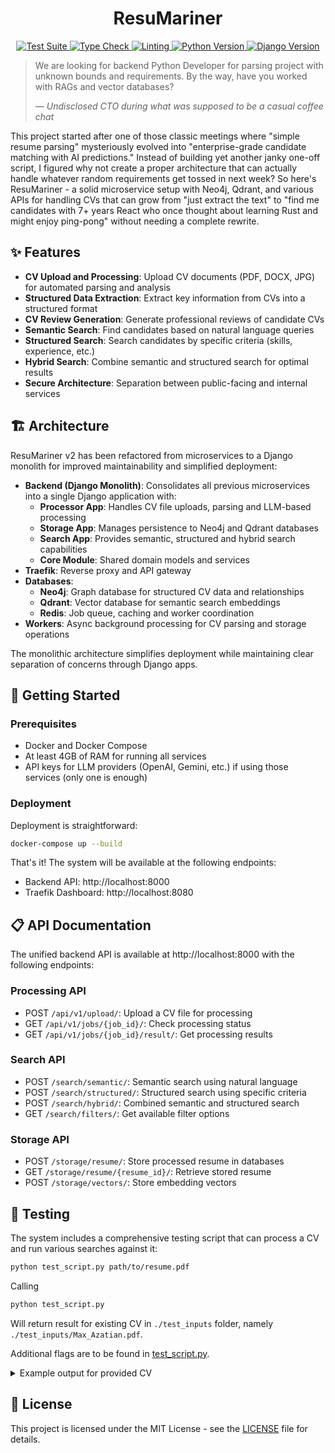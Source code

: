 <h1 align="center">ResuMariner</h1>
<p align="center">
  <a href="https://github.com/HardMax71/ResuMariner/actions/workflows/test.yml">
    <img src="https://github.com/HardMax71/ResuMariner/actions/workflows/test.yml/badge.svg?branch=main" alt="Test Suite" />
  </a>
  <a href="https://github.com/HardMax71/ResuMariner/actions/workflows/mypy.yml">
    <img src="https://github.com/HardMax71/ResuMariner/actions/workflows/mypy.yml/badge.svg?branch=main" alt="Type Check" />
  </a>
  <a href="https://github.com/HardMax71/ResuMariner/actions/workflows/ruff.yml">
    <img src="https://github.com/HardMax71/ResuMariner/actions/workflows/ruff.yml/badge.svg?branch=main" alt="Linting" />
  </a>
  <a href="https://www.python.org/">
    <img src="https://img.shields.io/badge/python-3.12-blue" alt="Python Version" />
  </a>
  <a href="https://github.com/HardMax71/ResuMariner">
    <img src="https://img.shields.io/badge/django-5.1-green" alt="Django Version" />
  </a>
</p>


> We are looking for backend Python Developer for parsing project with unknown bounds and requirements. By the way, have you worked with RAGs and vector databases?
> 
> — *Undisclosed CTO during what was supposed to be a casual coffee chat*

This project started after one of those classic meetings where "simple resume parsing" mysteriously evolved into "enterprise-grade candidate matching with AI predictions." Instead of building yet another janky one-off script, I figured why not create a proper architecture that can actually handle whatever random requirements get tossed in next week? So here's ResuMariner - a solid microservice setup with Neo4j, Qdrant, and various APIs for handling CVs that can grow from "just extract the text" to "find me candidates with 7+ years React who once thought about learning Rust and might enjoy ping-pong" without needing a complete rewrite.
## ✨ Features

- **CV Upload and Processing**: Upload CV documents (PDF, DOCX, JPG) for automated parsing and analysis
- **Structured Data Extraction**: Extract key information from CVs into a structured format
- **CV Review Generation**: Generate professional reviews of candidate CVs
- **Semantic Search**: Find candidates based on natural language queries
- **Structured Search**: Search candidates by specific criteria (skills, experience, etc.)
- **Hybrid Search**: Combine semantic and structured search for optimal results
- **Secure Architecture**: Separation between public-facing and internal services

## 🏗️ Architecture

ResuMariner v2 has been refactored from microservices to a Django monolith for improved maintainability and simplified deployment:

- **Backend (Django Monolith)**: Consolidates all previous microservices into a single Django application with:
  - **Processor App**: Handles CV file uploads, parsing and LLM-based processing
  - **Storage App**: Manages persistence to Neo4j and Qdrant databases
  - **Search App**: Provides semantic, structured and hybrid search capabilities
  - **Core Module**: Shared domain models and services
- **Traefik**: Reverse proxy and API gateway
- **Databases**:
  - **Neo4j**: Graph database for structured CV data and relationships
  - **Qdrant**: Vector database for semantic search embeddings
  - **Redis**: Job queue, caching and worker coordination
- **Workers**: Async background processing for CV parsing and storage operations

The monolithic architecture simplifies deployment while maintaining clear separation of concerns through Django apps.

## 🚀 Getting Started

### Prerequisites

- Docker and Docker Compose
- At least 4GB of RAM for running all services
- API keys for LLM providers (OpenAI, Gemini, etc.) if using those services (only one is enough)

### Deployment

Deployment is straightforward:
```bash
docker-compose up --build
```

That's it! The system will be available at the following endpoints:

- Backend API: http://localhost:8000
- Traefik Dashboard: http://localhost:8080

## 📋 API Documentation

The unified backend API is available at http://localhost:8000 with the following endpoints:

### Processing API

- POST `/api/v1/upload/`: Upload a CV file for processing
- GET `/api/v1/jobs/{job_id}/`: Check processing status
- GET `/api/v1/jobs/{job_id}/result/`: Get processing results

### Search API

- POST `/search/semantic/`: Semantic search using natural language
- POST `/search/structured/`: Structured search using specific criteria
- POST `/search/hybrid/`: Combined semantic and structured search
- GET `/search/filters/`: Get available filter options

### Storage API

- POST `/storage/resume/`: Store processed resume in databases
- GET `/storage/resume/{resume_id}/`: Retrieve stored resume
- POST `/storage/vectors/`: Store embedding vectors

## 🧪 Testing

The system includes a comprehensive testing script that can process a CV and run various searches against it:

```bash 
python test_script.py path/to/resume.pdf
```

Calling 

```bash 
python test_script.py 
```

Will return result for existing CV in `./test_inputs` folder, namely `./test_inputs/Max_Azatian.pdf`.

Additional flags are to be found in [test_script.py](backend/test_script.py).

<details>
<summary>Example output for provided CV</summary>

``` 
/Users/test/PycharmProjects/pythonProject/venv/bin/python /Users/test/PycharmProjects/ResuMariner/test_script.py 
Using intake service at: http://intake.localhost
Using search service at: http://search.localhost
No review?: False
No store?: False
No search?: False
Parallel?: False
Full JSON?: False
Processing file: ./test_inputs/Max_Azatian_CV.pdf

1. Uploading file to intake service...
Sending to: http://intake.localhost/api/v1/upload
Upload successful. Job ID: 730b6563-e5c3-476d-b535-d46b56a6ed32

Waiting for processing to complete...
 22%|██▏       | 13/60 [00:26<01:35,  2.03s/it]
Completed! Contents: {'job_id': '730b6563-e5c3-476d-b535-d46b56a6ed32', 'status': 'completed', 'created_at': '2025-03-02T23:05:18.196529', 'updated_at': '2025-03-02T23:05:43.193148', 'result_url': '/api/v1/results/730b6563-e5c3-476d-b535-d46b56a6ed32', 'error': ''}
Fetching result from: http://intake.localhost/api/v1/results/730b6563-e5c3-476d-b535-d46b56a6ed32
Processing completed! CV ID: f0ffd328-ed4c-4e80-8b77-f4ab1b7b6650

2. CV Summary:
================================================================================
2. CV Summary:
================================================================================
{
  "personal_info": {
    "name": "Max Azatian",
    "resume_lang": "en",
    "contact": {
      "email": "max.azatian@gmail.com",
      "phone": "tel:+49-178-1234567",
      "links": {
        "telegram": null,
        "linkedin": "https://www.linkedin.com/in/max-azatian/",
        "github": "https://github.com/HardMax71",
        "other_links": null
      }
    },
    "demographics": {
      "current_location": {
        "city": "Munich",
        "state": null,
        "country": "Germany"
      },
      "work_authorization": {
        "citizenship": "Germany",
        "work_permit": null,
        "visa_sponsorship_required": null
      }
    }
  },
  "professional_profile": {
    "summary": "Backend developer with experience in crafting efficient systems. Combine technical precision with teamwork to solve problems through a clean, maintainable design.",
    "preferences": {
      "role": "Software Engineer",
      "employment_types": [
        "full-time",
        "part-time",
        "contract"
      ],
      "work_modes": [
        "remote",
        "onsite",
        "hybrid"
      ],
      "salary": null
    }
  },
  "skills": [
    {
      "name": "Python"
    },
    {
      "name": "JavaScript"
    },
    {
      "name": "HTML/CSS"
    },
    {
      "name": "FastAPI"
    },
    {
      "name": "Flask"
    },
    {
      "name": "Django"
    },
    {
      "name": "ORM (SQLAlchemy)"
    },
    {
      "name": "Linters (Flake8, Ruff)"
    },
    {
      "name": "Locust"
    },
    {
      "name": "RESTful APIs"
    },
    {
      "name": "PostgreSQL"
    },
    {
      "name": "MongoDB"
    },
    {
      "name": "SQLite"
    },
    {
      "name": "Redis"
    },
    {
      "name": "Neo4j"
    },
    {
      "name": "Docker"
    },
    {
      "name": "Docker Compose"
    },
    {
      "name": "Kubernetes"
    },
    {
      "name": "Git"
    },
    {
      "name": "Linux"
    },
    {
      "name": "Cloud platforms (GCP, Azure)"
    },
    {
      "name": "Traefik"
    },
    {
      "name": "Prometheus"
    },
    {
      "name": "Grafana"
    }
  ],
  "employment_history": [
    {
      "company": {
        "name": "Self-employed",
        "url": null
      },
      "position": "Software Engineer (Part-time)",
      "employment_type": "part-time",
      "work_mode": "remote",
      "duration": {
        "date_format": "MM.YYYY",
        "start": "06.2021",
        "end": "current",
        "duration_months": 45
      },
      "location": {
        "city": "Munich",
        "state": null,
        "country": "Germany"
      },
      "key_points": [
        {
          "text": "Reached 90% pilot user adoption for pet salon booking system by developing Django/PostgreSQL MVP with auto scheduling, accompanied by Doxygen documentation featuring UML diagrams (class, activity, deployment)."
        },
        {
          "text": "Increased monthly active user growth by 40% for board game community platform via creating Django REST backend implementation supporting profile creation, blog posts, and filtered game searches with Bootstrap-based UI."
        }
      ],
      "tech_stack": [
        {
          "name": "Django"
        },
        {
          "name": "PostgreSQL"
        }
      ]
    }
  ],
  "projects": [
    {
      "title": "Integr8sCode",
      "url": "https://github.com/HardMax71/Integr8sCode",
      "tech_stack": [
        {
          "name": "Python"
        },
        {
          "name": "FastAPI"
        },
        {
          "name": "Pydantic"
        },
        {
          "name": "Kubernetes"
        },
        {
          "name": "Svelte"
        },
        {
          "name": "MongoDB"
        },
        {
          "name": "Prometheus"
        },
        {
          "name": "Grafana"
        }
      ],
      "key_points": [
        {
          "text": "Reduced memory usage by 25%, tracked in Prometheus, by enforcing per-pod CPU/memory limits (CPU: 100m, memory: 128Mi), adding auto-scaling policies (Horizontal Pod Autoscaler), and optimizing Docker layers (e.g., moving nonessential packages and using python:{version}-slim)."
        },
        {
          "text": "Achieved 30K+ daily script executions with an error rate below 0.3%, monitored via Grafana, by orchestrating ephemeral K8s pods and adding request validation with Pydantic."
        },
        {
          "text": "Raised backend test coverage to 92%, as measured by Codecov, by introducing unit/integration tests for critical modules and logging/reporting coverage in HTML reports."
        }
      ]
    }
  ],
  "education": [
    {
      "institution": {
        "name": "Technical University of Munich"
      },
      "qualification": "Master",
      "field": "Computer Science",
      "location": {
        "city": "Munich",
        "state": null,
        "country": "Germany"
      },
      "start": "10.2024",
      "end": "current",
      "status": "ongoing",
      "coursework": null,
      "extras": null
    },
    {
      "institution": {
        "name": "Technical University of Munich"
      },
      "qualification": "Bachelor",
      "field": "Computer Science",
      "location": {
        "city": "Munich",
        "state": null,
        "country": "Germany"
      },
      "start": "10.2019",
      "end": "08.2024",
      "status": "completed",
      "coursework": null,
      "extras": null
    }
  ],
  "courses": null,
  "certifications": null,
  "language_proficiency": [
    {
      "language": {
        "name": "English"
      },
      "self_assessed": "C1",
      "cefr": "C1"
    },
    {
      "language": {
        "name": "German"
      },
      "self_assessed": "C1",
      "cefr": "C1"
    },
    {
      "language": {
        "name": "Japanese"
      },
      "self_assessed": "B1",
      "cefr": "B1"
    }
  ],
  "awards": null,
  "scientific_contributions": null,
  "validation_metadata": {
    "text_characters_processed": 2864,
    "links_processed": 7,
    "anomalies": []
  }
}
================================================================================

CV Review:
================================================================================
{
  "personal_info": {
    "MUST": null,
    "SHOULD": null,
    "ADVISE": null
  },
  "professional_profile": {
    "MUST": null,
    "SHOULD": null,
    "ADVISE": null
  },
  "skills": {
    "MUST": null,
    "SHOULD": null,
    "ADVISE": null
  },
  "employment_history": {
    "MUST": null,
    "SHOULD": null,
    "ADVISE": "Consider adding more quantifiable achievements to further demonstrate impact."
  },
  "projects": {
    "MUST": null,
    "SHOULD": null,
    "ADVISE": null
  },
  "education": {
    "MUST": null,
    "SHOULD": null,
    "ADVISE": "Consider highlighting relevant coursework or thesis for the ongoing Master's program."
  },
  "courses": {
    "MUST": "Consider adding any relevant courses taken, including names, organizations, and completion years.",
    "SHOULD": null,
    "ADVISE": null
  },
  "certifications": {
    "MUST": "Consider adding any relevant certifications, including issuing organizations and dates.",
    "SHOULD": null,
    "ADVISE": null
  },
  "language_proficiency": {
    "MUST": null,
    "SHOULD": null,
    "ADVISE": null
  },
  "awards": {
    "MUST": null,
    "SHOULD": null,
    "ADVISE": null
  },
  "scientific_contributions": {
    "MUST": null,
    "SHOULD": null,
    "ADVISE": null
  }
}
================================================================================

3. Running comprehensive search testing

Extracted search parameters:
{
  "name": "Max Azatian",
  "email": "max.azatian@gmail.com",
  "all_skills": [
    "Python",
    "JavaScript",
    "HTML/CSS",
    "FastAPI",
    "Flask",
    "Django",
    "ORM (SQLAlchemy)",
    "Linters (Flake8, Ruff)",
    "Locust",
    "RESTful APIs",
    "PostgreSQL",
    "MongoDB",
    "SQLite",
    "Redis",
    "Neo4j",
    "Docker",
    "Docker Compose",
    "Kubernetes",
    "Git",
    "Linux",
    "Cloud platforms (GCP, Azure)",
    "Traefik",
    "Prometheus",
    "Grafana"
  ],
  "top_skills": [
    "Python",
    "JavaScript",
    "HTML/CSS"
  ],
  "role": "Software Engineer",
  "city": "Munich",
  "country": "Germany",
  "location": "Munich, Germany",
  "companies": [
    "Self-employed"
  ],
  "latest_company": "Self-employed",
  "technologies": [
    "Traefik",
    "Qdrant",
    "LLM",
    "Pydantic",
    "PostgreSQL",
    "Neo4j",
    "Kubernetes",
    "Flet",
    "FastAPI",
    "MongoDB",
    "Django",
    "Docker",
    "Python",
    "Grafana",
    "Redis",
    "Prometheus",
    "Svelte"
  ],
  "top_technologies": [
    "Traefik",
    "Qdrant",
    "LLM"
  ]
}

Running Semantic search by name: Max Azatian
Sending to: http://search.localhost/search/semantic
Payload: {
  "query": "Max Azatian",
  "limit": 5,
  "min_score": 0.0
}
Found 1 results (semantic search):

Search Results (Semantic search by name):
Parameters: Max Azatian
================================================================================
1. CV ID: f0ffd328-ed4c-4e80-8b77-f4ab1b7b6650
   Name: Max Azatian
   Email: max.azatian@gmail.com
   Score: 1.0000
   Number of matches: 5
----------------------------------------
================================================================================

Running Semantic search by role: Software Engineer
Sending to: http://search.localhost/search/semantic
Payload: {
  "query": "Software Engineer",
  "limit": 5,
  "min_score": 0.0
}
Found 1 results (semantic search):

Search Results (Semantic search by role):
Parameters: Software Engineer
================================================================================
1. CV ID: f0ffd328-ed4c-4e80-8b77-f4ab1b7b6650
   Name: Max Azatian
   Email: max.azatian@gmail.com
   Score: 1.0000
   Number of matches: 5
----------------------------------------
================================================================================

Running Semantic search by company: Self-employed
Sending to: http://search.localhost/search/semantic
Payload: {
  "query": "Self-employed",
  "limit": 5,
  "min_score": 0.0
}
Found 1 results (semantic search):

Search Results (Semantic search by company):
Parameters: Self-employed
================================================================================
1. CV ID: f0ffd328-ed4c-4e80-8b77-f4ab1b7b6650
   Name: Max Azatian
   Email: max.azatian@gmail.com
   Score: 0.6046
   Number of matches: 5
----------------------------------------
================================================================================

Running Semantic search by location: Munich, Germany
Sending to: http://search.localhost/search/semantic
Payload: {
  "query": "Munich, Germany",
  "limit": 5,
  "min_score": 0.0
}
Found 1 results (semantic search):

Search Results (Semantic search by location):
Parameters: Munich, Germany
================================================================================
1. CV ID: f0ffd328-ed4c-4e80-8b77-f4ab1b7b6650
   Name: Max Azatian
   Email: max.azatian@gmail.com
   Score: 1.0000
   Number of matches: 5
----------------------------------------
================================================================================

Running Semantic search by skills: Python, JavaScript, HTML/CSS
Sending to: http://search.localhost/search/semantic
Payload: {
  "query": "Python, JavaScript, HTML/CSS",
  "limit": 5,
  "min_score": 0.0
}
Found 1 results (semantic search):

Search Results (Semantic search by skills):
Parameters: Python, JavaScript, HTML/CSS
================================================================================
1. CV ID: f0ffd328-ed4c-4e80-8b77-f4ab1b7b6650
   Name: Max Azatian
   Email: max.azatian@gmail.com
   Score: 0.4848
   Number of matches: 5
----------------------------------------
================================================================================

Running Structured search by top skills: skills=[Python, JavaScript, HTML/CSS]
Sending to: http://search.localhost/search/structured
Payload: {
  "limit": 5,
  "skills": [
    "Python",
    "JavaScript",
    "HTML/CSS"
  ]
}
Found 1 results (structured search):

Search Results (Structured search by top skills):
Parameters: skills=[Python, JavaScript, HTML/CSS]
================================================================================
1. CV ID: 730b6563-e5c3-476d-b535-d46b56a6ed32
   Name: Max Azatian
   Email: max.azatian@gmail.com
   Score: 1.0000
   Number of matches: 0
----------------------------------------
================================================================================

Running Structured search by role: role=Software Engineer
Sending to: http://search.localhost/search/structured
Payload: {
  "limit": 5,
  "role": "Software Engineer"
}
Found 1 results (structured search):

Search Results (Structured search by role):
Parameters: role=Software Engineer
================================================================================
1. CV ID: 730b6563-e5c3-476d-b535-d46b56a6ed32
   Name: Max Azatian
   Email: max.azatian@gmail.com
   Score: 1.0000
   Number of matches: 0
----------------------------------------
================================================================================

Running Structured search by company: company=Self-employed
Sending to: http://search.localhost/search/structured
Payload: {
  "limit": 5,
  "company": "Self-employed"
}
Found 1 results (structured search):

Search Results (Structured search by company):
Parameters: company=Self-employed
================================================================================
1. CV ID: 730b6563-e5c3-476d-b535-d46b56a6ed32
   Name: Max Azatian
   Email: max.azatian@gmail.com
   Score: 1.0000
   Number of matches: 0
----------------------------------------
================================================================================

Running Structured search by skills and role: skills=[Python, JavaScript, HTML/CSS], role=Software Engineer
Sending to: http://search.localhost/search/structured
Payload: {
  "limit": 5,
  "skills": [
    "Python",
    "JavaScript",
    "HTML/CSS"
  ],
  "role": "Software Engineer"
}
Found 1 results (structured search):

Search Results (Structured search by skills and role):
Parameters: skills=[Python, JavaScript, HTML/CSS], role=Software Engineer
================================================================================
1. CV ID: 730b6563-e5c3-476d-b535-d46b56a6ed32
   Name: Max Azatian
   Email: max.azatian@gmail.com
   Score: 1.0000
   Number of matches: 0
----------------------------------------
================================================================================

Running Structured search by technologies: technologies=[Traefik, Qdrant, LLM]
Sending to: http://search.localhost/search/structured
Payload: {
  "limit": 5,
  "technologies": [
    "Traefik",
    "Qdrant",
    "LLM"
  ]
}
Found 1 results (structured search):

Search Results (Structured search by technologies):
Parameters: technologies=[Traefik, Qdrant, LLM]
================================================================================
1. CV ID: 730b6563-e5c3-476d-b535-d46b56a6ed32
   Name: Max Azatian
   Email: max.azatian@gmail.com
   Score: 1.0000
   Number of matches: 0
----------------------------------------
================================================================================

Running Hybrid search by name: query=Max Azatian
Sending to: http://search.localhost/search/hybrid
Payload: {
  "query": "Max Azatian",
  "limit": 5,
  "vector_weight": 0.7,
  "graph_weight": 0.3
}
Found 2 results (hybrid search):

Search Results (Hybrid search by name):
Parameters: query=Max Azatian
================================================================================
1. CV ID: f0ffd328-ed4c-4e80-8b77-f4ab1b7b6650
   Name: Max Azatian
   Email: max.azatian@gmail.com
   Score: 0.7000
   Number of matches: 10
----------------------------------------
2. CV ID: 730b6563-e5c3-476d-b535-d46b56a6ed32
   Name: Max Azatian
   Email: max.azatian@gmail.com
   Score: 0.3000
   Number of matches: 0
----------------------------------------
================================================================================

Running Hybrid search by name with skills: query=Max Azatian, skills=[Python, JavaScript, HTML/CSS]
Sending to: http://search.localhost/search/hybrid
Payload: {
  "query": "Max Azatian",
  "limit": 5,
  "vector_weight": 0.7,
  "graph_weight": 0.3,
  "skills": [
    "Python",
    "JavaScript",
    "HTML/CSS"
  ]
}
Found 1 results (hybrid search):

Search Results (Hybrid search by name with skills):
Parameters: query=Max Azatian, skills=[Python, JavaScript, HTML/CSS]
================================================================================
1. CV ID: 730b6563-e5c3-476d-b535-d46b56a6ed32
   Name: Max Azatian
   Email: max.azatian@gmail.com
   Score: 0.3000
   Number of matches: 0
----------------------------------------
================================================================================

Running Hybrid search by name with technologies: query=Max Azatian, technologies=[Traefik, Qdrant, LLM]
Sending to: http://search.localhost/search/hybrid
Payload: {
  "query": "Max Azatian",
  "limit": 5,
  "vector_weight": 0.7,
  "graph_weight": 0.3,
  "technologies": [
    "Traefik",
    "Qdrant",
    "LLM"
  ]
}
Found 2 results (hybrid search):

Search Results (Hybrid search by name with technologies):
Parameters: query=Max Azatian, technologies=[Traefik, Qdrant, LLM]
================================================================================
1. CV ID: f0ffd328-ed4c-4e80-8b77-f4ab1b7b6650
   Name: Max Azatian
   Email: max.azatian@gmail.com
   Score: 0.7000
   Number of matches: 10
----------------------------------------
2. CV ID: 730b6563-e5c3-476d-b535-d46b56a6ed32
   Name: Max Azatian
   Email: max.azatian@gmail.com
   Score: 0.3000
   Number of matches: 0
----------------------------------------
================================================================================

Running Hybrid search by role and company: query=Software Engineer, company=Self-employed
Sending to: http://search.localhost/search/hybrid
Payload: {
  "query": "Software Engineer",
  "limit": 5,
  "vector_weight": 0.7,
  "graph_weight": 0.3,
  "company": "Self-employed"
}
Found 1 results (hybrid search):

Search Results (Hybrid search by role and company):
Parameters: query=Software Engineer, company=Self-employed
================================================================================
1. CV ID: 730b6563-e5c3-476d-b535-d46b56a6ed32
   Name: Max Azatian
   Email: max.azatian@gmail.com
   Score: 0.3000
   Number of matches: 0
----------------------------------------
================================================================================

4. Search Results Comparison
================================================================================
Total unique CVs found: 2
Search methods: 14

Results by search method:
  semantic_name: 1 results
  semantic_role: 1 results
  semantic_latest_company: 1 results
  semantic_location: 1 results
  semantic_top_skills: 1 results
  structured_top skills: 1 results
  structured_role: 1 results
  structured_company: 1 results
  structured_skills and role: 1 results
  structured_technologies: 1 results
  hybrid_name: 2 results
  hybrid_name with skills: 1 results
  hybrid_name with technologies: 2 results
  hybrid_role and company: 1 results

CVs found by multiple methods:
  CV ID: 730b6563-e5c3-476d-b535-d46b56a6ed32
    Found by 9 methods: structured_top skills, structured_role, structured_company, structured_skills and role, structured_technologies, hybrid_name, hybrid_name with skills, hybrid_name with technologies, hybrid_role and company
  CV ID: f0ffd328-ed4c-4e80-8b77-f4ab1b7b6650
    Found by 7 methods: semantic_name, semantic_role, semantic_latest_company, semantic_location, semantic_top_skills, hybrid_name, hybrid_name with technologies
================================================================================

Test completed successfully!

Process finished with exit code 0
```

</details>


## 📖 License

This project is licensed under the MIT License - see the [LICENSE](LICENSE) file for details.
